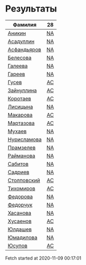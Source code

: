 # Результаты
Фамилия | 28
---|:---:
[Аникин](Аникин/README.md)  | [NA](Аникин/28.md)
[Асадуллин](Асадуллин/README.md)  | [NA](Асадуллин/28.md)
[Асфандьяров](Асфандьяров/README.md)  | [NA](Асфандьяров/28.md)
[Белесова](Белесова/README.md)  | [NA](Белесова/28.md)
[Галеева](Галеева/README.md)  | [NA](Галеева/28.md)
[Гареев](Гареев/README.md)  | [NA](Гареев/28.md)
[Гусев](Гусев/README.md)  | [AC](Гусев/28.md)
[Зайнуллина](Зайнуллина/README.md)  | [AC](Зайнуллина/28.md)
[Коротаев](Коротаев/README.md)  | [AC](Коротаев/28.md)
[Лисицына](Лисицына/README.md)  | [NA](Лисицына/28.md)
[Макарова](Макарова/README.md)  | [AC](Макарова/28.md)
[Мартазова](Мартазова/README.md)  | [AC](Мартазова/28.md)
[Мухаев](Мухаев/README.md)  | [NA](Мухаев/28.md)
[Нурисламова](Нурисламова/README.md)  | [NA](Нурисламова/28.md)
[Прамзелев](Прамзелев/README.md)  | [NA](Прамзелев/28.md)
[Райманова](Райманова/README.md)  | [NA](Райманова/28.md)
[Сабитов](Сабитов/README.md)  | [NA](Сабитов/28.md)
[Садриев](Садриев/README.md)  | [NA](Садриев/28.md)
[Столповский](Столповский/README.md)  | [AC](Столповский/28.md)
[Тихомиров](Тихомиров/README.md)  | [AC](Тихомиров/28.md)
[Федорова](Федорова/README.md)  | [NA](Федорова/28.md)
[Федорчук](Федорчук/README.md)  | [NA](Федорчук/28.md)
[Хасанова](Хасанова/README.md)  | [NA](Хасанова/28.md)
[Хусаенов](Хусаенов/README.md)  | [AC](Хусаенов/28.md)
[Юлдашев](Юлдашев/README.md)  | [NA](Юлдашев/28.md)
[Юмадилова](Юмадилова/README.md)  | [NA](Юмадилова/28.md)
[Юсупов](Юсупов/README.md)  | [AC](Юсупов/28.md)

Fetch started at 2020-11-09 00:17:01
